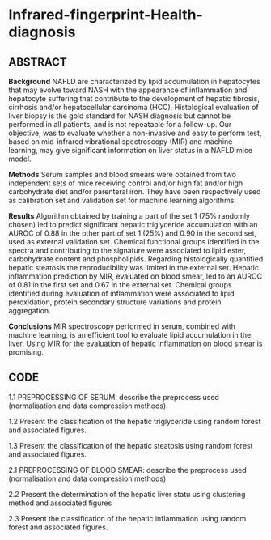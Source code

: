 # Infrared-fingerprint-Health-diagnosis

## ABSTRACT

**Background** NAFLD are characterized by lipid accumulation in hepatocytes that may evolve toward NASH with the appearance of inflammation and hepatocyte suffering that contribute to the development of hepatic fibrosis, cirrhosis and/or hepatocellular carcinoma (HCC). Histological evaluation of liver biopsy is the gold standard for NASH diagnosis but cannot be performed in all patients, and is not repeatable for a follow-up. Our objective, was to evaluate whether a non-invasive and easy to perform test, based on mid-infrared vibrational spectroscopy (MIR) and machine learning, may give significant information on liver status in a NAFLD mice model.

**Methods** Serum samples and blood smears were obtained from two independent sets of mice receiving control and/or high fat and/or high carbohydrate diet and/or parenteral iron. They have been respectively used as calibration set and validation set for machine learning algorithms.

**Results** Algorithm obtained by training a part of the set 1 (75% randomly chosen) led to predict significant hepatic triglyceride accumulation with an AUROC of 0.88 in the other part of set 1 (25%) and 0.90 in the second set, used as external validation set. Chemical functional groups identified in the spectra and contributing to the signature were associated to lipid ester, carbohydrate content and phospholipids. Regarding histologically quantified hepatic steatosis the reproducibility was limited in the external set. Hepatic inflammation prediction by MIR, evaluated on blood smear, led to an AUROC of 0.81 in the first set and 0.67 in the external set. Chemical groups identified during evaluation of inflammation were associated to lipid peroxidation, protein secondary structure variations and protein aggregation.

**Conclusions** MIR spectroscopy performed in serum, combined with machine learning, is an efficient tool to evaluate lipid accumulation in the liver. Using MIR for the evaluation of hepatic inflammation on blood smear is promising.

## CODE

1.1 PREPROCESSING OF SERUM: describe the preprocess used (normalisation and data compression methods).

1.2 Present the classification of the hepatic triglyceride using random forest and associated figures.

1.3 Present the classification of the hepatic steatosis using random forest and associated figures. 

2.1 PREPROCESSING OF BLOOD SMEAR: describe the preprocess used (normalisation and data compression methods).

2.2 Present the determination of the hepatic liver statu using clustering method and associated figures

2.3 Present the classification of the hepatic inflammation using random forest and associated figures.
